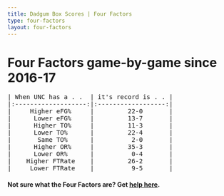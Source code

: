 ```yaml
---
title: Dadgum Box Scores | Four Factors
type: four-factors
layout: four-factors
---
```


# Four Factors game-by-game since 2016-17


<pre class="huffman stilwata">
| When UNC has a . .  | it's record is . . |
|:-------------------:|:------------------:|
|     Higher eFG%     |         22-0       |
|      Lower eFG%     |         13-7       |
|      Higher TO%     |         11-3       |
|      Lower TO%      |         22-4       |
|       Same TO%      |          2-0       |
|      Higher OR%     |         35-3       |
|      Lower OR%      |          0-4       |
|    Higher FTRate    |         26-2       |
|     Lower FTRate    |          9-5       |
</pre>


#### Not sure what the Four Factors are? Get [help here](https://cbbstatshelp.com/four-factors/intro/).